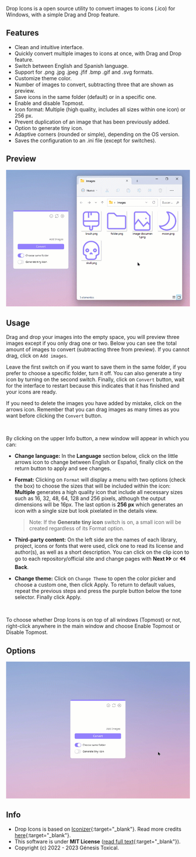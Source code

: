 Drop Icons is a open source utility to convert images to icons (.ico) for Windows, with a simple Drag and Drop feature.

## Features
* Clean and intuitive interface.
* Quickly convert multiple images to icons at once, with Drag and Drop feature.
* Switch between English and Spanish language.
* Support for .png .jpg .jpeg .jfif .bmp .gif and .svg formats.
* Customize theme color.
* Number of images to convert, subtracting three that are shown as preview.
* Save icons in the same folder (default) or in a specific one.
* Enable and disable Topmost.
* Icon format: Multiple (high quality, includes all sizes within one icon) or 256 px.
* Prevent duplication of an image that has been previously added.
* Option to generate tiny icon.
* Adaptive corners (rounded or simple), depending on the OS version.
* Saves the configuration to an .ini file (except for switches).

## Preview
<a href="#"><img src="docs/assets/Drop-Icons-v2.gif"/></a>

## Usage
Drag and drop your images into the empty space, you will preview three images except if you only drag one or two. Below you can see the total amount of images to convert (subtracting three from preview). If you cannot drag, click on `Add images`.

Leave the first switch on if you want to save them in the same folder, if you prefer to choose a specific folder, turn it off. You can also generate a tiny icon by turning on the second switch. Finally, click on `Convert` button, wait for the interface to restart because this indicates that it has finished and your icons are ready.

If you need to delete the images you have added by mistake, click on the arrows icon. Remember that you can drag images as many times as you want before clicking the `Convert` button.

<br>

By clicking on the upper Info button, a new window will appear in which you can:

- **Change language:** In the **Language** section below, click on the little arrows icon to change between English or Español, finally click on the return button to apply and see changes.

- **Format:** Clicking on `Format` will display a menu with two options (check the box) to choose the sizes that will be included within the icon: **Multiple** generates a high quality icon that include all necessary sizes such as 16, 32, 48, 64, 128 and 256 pixels, although the output dimensions will be 16px. The last option is **256 px** which generates an icon with a single size but look pixelated in the details view.
     >Note: If the **Generate tiny icon** switch is on, a small icon will be created regardless of its Format option.

- **Third-party content:** On the left side are the names of each library, project, icons or fonts that were used, click one to read its license and author(s), as well as a short description. You can click on the clip icon to go to each repository/official site and change pages with **Next 🢖🢖** or **🢔🢔 Back**.

- **Change theme:** Click on `Change Theme` to open the color picker and choose a custom one, then click Apply. To return to default values, repeat the previous steps and press the purple button below the tone selector. Finally click Apply.

<br>

To choose whether Drop Icons is on top of all windows (Topmost) or not, right-click anywhere in the main window and choose Enable Topmost or Disable Topmost.

## Options
<picture><img src="assets/Drop-Icons-Options-v2.gif"/></picture>

## Info
* Drop Icons is based on [Iconizer](https://github.com/willnode/Iconizer){:target="_blank"}. Read more credits [here](https://github.com/genesistoxical/drop-icons#credits){:target="_blank"}.
* This software is under **MIT License** ([read full text](https://github.com/genesistoxical/drop-icons/blob/master/LICENSE){:target="_blank"}).
* Copyright (c) 2022 - 2023 Génesis Toxical.
<br>
<style>
    h2.project-tagline:before {content: "Utility to convert images to icons ";}
    a.btn:nth-child(3):after {content: "ownload Portable";}
    a.btn:nth-child(4):after {content: "ownload Installer";}
</style>

